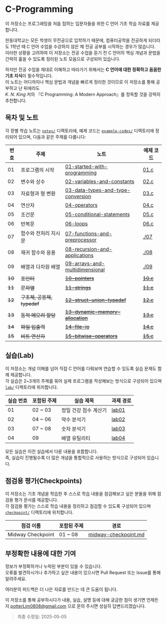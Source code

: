 # C-Programming

이 저장소는 프로그래밍을 처음 접하는 입문자들을 위한 C 언어 기초 학습 자료를 제공합니다.

한동대학교는 모든 학생이 무전공으로 입학하기 때문에, 컴퓨터공학을 전공하게 되더라도 1학년 때 C 언어 수업을 수강하지 않은 채 전공 공부를 시작하는 경우가 많습니다.  
이러한 상황을 고려하여 이 저장소는 전공 수업을 듣기 전 C 언어의 핵심 개념과 문법을 간략히 훑을 수 있도록 정리된 노트 모음으로 구성되어 있습니다.

하지만 전공 수업을 제대로 이해하고 따라가기 위해서는 **C 언어에 대한 정확하고 꼼꼼한 기초 지식**이 필수적입니다.  
이 노트는 어디까지나 핵심 문법과 개념을 빠르게 정리한 것이므로 이 저장소를 통해 공부하고 난 뒤에라도  
_K. N. King_ 저의 『C Programming: A Modern Approach』를 정독할 것을 강력히 추천합니다.


## 목차 및 노트

각 장별 학습 노트는 [`notes/`](./notes) 디렉토리에, 예제 코드는 [`example-codes/`](./example-codes) 디렉토리에 정리되어 있으며, 다음과 같은 주제를 다룹니다:

| 번호   | 주제                        | 노트                                                                            | 예제 코드                      |
|--------|-----------------------------|---------------------------------------------------------------------------------|--------------------------------|
| 01     | 프로그램의 시작             | [01-started-with-programming](notes/01-started-with-programming.md)             | [01.c](example-codes/01.c)     |
| 02     | 변수와 상수                 | [02-variables-and-constants](notes/02-variables-and-constants.md)               | [02.c](example-codes/02.c)     |
| 03     | 자료형과 형 변환            | [03-data-types-and-type-conversion](notes/03-data-types-and-type-conversion.md) | [03.c](example-codes/03.c)     |
| 04     | 연산자                      | [04-operators](notes/04-operators.md)                                           | [04.c](example-codes/04.c)     |
| 05     | 조건문                      | [05-conditional-statements](notes/05-conditional-statements.md)                 | [05.c](example-codes/05.c)     |
| 06     | 반복문                      | [06-loops](notes/06-loops.md)                                                   | [06.c](example-codes/06.c)     |
| 07     | 함수와 전처리 지시문        | [07-functions-and-preprocessor](notes/07-functions-and-preprocessor.md)         | [./07](example-codes/07)       |
| 08     | 재귀 함수와 응용            | [08-recursion-and-applications](notes/08-recursion-and-applications.md)         | [./08](example-codes/08)       |
| 09     | 배열과 다차원 배열          | [09-arrays-and-multidimensional](notes/09-arrays-and-multidimensional.md)       | [./09](example-codes/09)       |
| ~~10~~ | ~~포인터~~                  | ~~[10-pointers](notes/10-pointers.md)~~                                         | ~~[10.c](example-codes/10.c)~~ |
| ~~11~~ | ~~문자열~~                  | ~~[11-strings](notes/11-strings.md)~~                                           | ~~[11.c](example-codes/11.c)~~ |
| ~~12~~ | ~~구조체, 공용체, typedef~~ | ~~[12-struct-union-typedef](notes/12-struct-union-typedef.md)~~                 | ~~[12.c](example-codes/12.c)~~ |
| ~~13~~ | ~~동적 메모리 할당~~        | ~~[13-dynamic-memory-allocation](notes/13-dynamic-memory-allocation.md)~~       | ~~[13.c](example-codes/13.c)~~ |
| ~~14~~ | ~~파일 입출력~~             | ~~[14-file-io](notes/14-file-io.md)~~                                           | ~~[14.c](example-codes/14.c)~~ |
| ~~15~~ | ~~비트 연산자~~             | ~~[15-bitwise-operators](notes/15-bitwise-operators.md)~~                       | ~~[15.c](example-codes/15.c)~~ |

## 실습(Lab)

이 저장소는 개념 이해를 넘어 직접 C 언어를 다뤄보며 연습할 수 있도록 실습 문제도 함께 제공합니다.  
각 실습은 2~3개의 주제를 묶어 실제 프로그램을 작성해보는 방식으로 구성되어 있으며 [`lab/`](./lab) 디렉토리에 위치합니다.

| 실습 번호 | 포함된 주제 |       실습 제목       |     과제 경로      |
|-----------|-------------|-----------------------|--------------------|
|     01    |   02 ~ 03   | 정밀 건강 점수 계산기 | [lab01](lab/lab01) |
|     02    |   04 ~ 06   | 약수 분석기           | [lab02](lab/lab02) |
|     03    |   07 ~ 08   | 숫자 분석기           | [lab03](lab/lab03) |
|     04    |     09      | 배열 유틸리티         | [lab04](lab/lab04) |


모든 실습은 이전 실습에서 다룬 내용을 포함합니다.  
즉, 실습이 진행될수록 더 많은 개념을 통합적으로 사용하는 방식으로 구성되어 있습니다.

## 점검용 평가(Checkpoints)

이 저장소는 기초 개념을 학습한 후 스스로 학습 내용을 점검해보고 싶은 분들을 위해 점검용 평가 문서를 제공합니다.  
각 점검용 평가는 스스로 학습 내용을 정리하고 점검할 수 있도록 구성되어 있으며 [`checkpoint/`](./checkpoint) 디렉토리에 위치합니다.

| 점검 이름         | 포함된 주제 | 경로                                                       |
|-------------------|-------------|------------------------------------------------------------|
| Midway Checkpoint | 01 ~ 08     | [midway-checkpoint.md](./checkpoint/midway-checkpoint.md) |

## 부정확한 내용에 대한 기여

정보가 부정확하거나 누락된 부분이 있을 수 있습니다.  
오류를 발견하시거나 추가하고 싶은 내용이 있으시면 Pull Request 또는 Issue를 통해 알려주세요.

여러분의 피드백은 더 나은 자료를 만드는 데 큰 도움이 됩니다.

이 저장소를 통해 공부하시다가 내용, 실습, 설명 등에 대해 궁금한 점이 생기면
언제든지 potterLim0808@gmail.com 으로 문의 주시면 성실히 답변드리겠습니다.

> 최종 수정일: 2025-05-05
